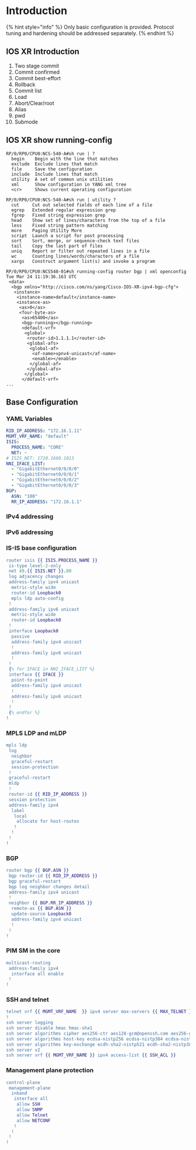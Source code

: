 # Introduction

{% hint style="info" %}
Only basic configuration is provided. Protocol tuning and hardening should be addressed separately.
{% endhint %}

## IOS XR Introduction

1. Two stage commit
2. Commit confirmed
3. Commit best-effort
4. Rollback
5. Commit list
6. Load
7. Abort/Clear/root
8. Alias
9. pwd
10. Submode

## IOS XR show running-config

```text
RP/0/RP0/CPU0:NCS-540-A#sh run | ?
  begin    Begin with the line that matches
  exclude  Exclude lines that match
  file     Save the configuration
  include  Include lines that match
  utility  A set of common unix utilities
  xml      Show configuration in YANG xml tree
  <cr>     Shows current operating configuration
```

```text
RP/0/RP0/CPU0:NCS-540-A#sh run | utility ?
  cut     Cut out selected fields of each line of a file
  egrep   Extended regular expression grep
  fgrep   Fixed string expression grep
  head    Show set of lines/characters from the top of a file
  less    Fixed string pattern matching
  more    Paging Utility More
  script  Launch a script for post processing
  sort    Sort, merge, or sequence-check text files
  tail    Copy the last part of files
  uniq    Report or filter out repeated lines in a file
  wc      Counting lines/words/characters of a file
  xargs   Construct argument list(s) and invoke a program
```

```markup
RP/0/RP0/CPU0:NCS540-01#sh running-config router bgp | xml openconfig
Tue Mar 24 11:19:36.163 UTC
 <data>
  <bgp xmlns="http://cisco.com/ns/yang/Cisco-IOS-XR-ipv4-bgp-cfg">
   <instance>
    <instance-name>default</instance-name>
    <instance-as>
     <as>0</as>
     <four-byte-as>
      <as>65400</as>
      <bgp-running></bgp-running>
      <default-vrf>
       <global>
        <router-id>1.1.1.1</router-id>
        <global-afs>
         <global-af>
          <af-name>vpnv4-unicast</af-name>
          <enable></enable>
         </global-af>
        </global-afs>
       </global>
      </default-vrf>
...
```

## Base Configuration

### YAML Variables

```yaml
RID_IP_ADDRESS: "172.16.1.11"
MGMT_VRF_NAME: "default"
ISIS:
  PROCESS_NAME: "CORE"
  NET: ~
# ISIS_NET: 1720.1600.1013
NNI_IFACE_LIST:
  - "GigabitEthernet0/0/0/0"
  - "GigabitEthernet0/0/0/1"
  - "GigabitEthernet0/0/0/2"
  - "GigabitEthernet0/0/0/3"
BGP:
  ASN: "100"
  RR_IP_ADDRESS: "172.16.1.1"
```

### IPv4 addressing

### IPv6 addressing

### IS-IS base configuration

```erlang
router isis {{ ISIS.PROCESS_NAME }}
 is-type level-2-only
 net 49.{{ ISIS.NET }}.00
 log adjacency changes
 address-family ipv4 unicast
  metric-style wide
  router-id Loopback0
  mpls ldp auto-config
 !
 address-family ipv6 unicast
  metric-style wide
  router-id Loopback0
 !
 interface Loopback0
  passive
  address-family ipv4 unicast
  !
  address-family ipv6 unicast
  !
 !
 {% for IFACE in NNI_IFACE_LIST %}
 interface {{ IFACE }}
  point-to-point
  address-family ipv4 unicast
  !
  address-family ipv6 unicast
  !
 !
 {% endfor %}
!
```

### MPLS LDP and mLDP

```erlang
mpls ldp
 log
  neighbor
  graceful-restart
  session-protection
 !
 graceful-restart
 mldp
 !
 router-id {{ RID_IP_ADDRESS }}
 session protection
 address-family ipv4
  label
   local
    allocate for host-routes
   !
  !
 !
!
```

### BGP

```erlang
router bgp {{ BGP.ASN }}
 bgp router-id {{ RID_IP_ADDRESS }}
 bgp graceful-restart
 bgp log neighbor changes detail
 address-family ipv4 unicast
 !
 neighbor {{ BGP.RR_IP_ADDRESS }}
  remote-as {{ BGP.ASN }}
  update-source Loopback0
  address-family ipv4 unicast
  !
 !
!
```

### PIM SM in the core

```erlang
multicast-routing
 address-family ipv4
  interface all enable
 !
!
```

### SSH and telnet

```erlang
telnet vrf {{ MGMT_VRF_NAME  }} ipv4 server max-servers {{ MAX_TELNET }}
!
ssh server logging
ssh server disable hmac hmac-sha1
ssh server algorithms cipher aes256-ctr aes128-gcm@openssh.com aes256-gcm@openssh.com
ssh server algorithms host-key ecdsa-nistp256 ecdsa-nistp384 ecdsa-nistp521
ssh server algorithms key-exchange ecdh-sha2-nistp521 ecdh-sha2-nistp384 ecdh-sha2-nistp256
ssh server v2
ssh server vrf {{ MGMT_VRF_NAME }} ipv4 access-list {{ SSH_ACL }}
```

### Management plane protection

```erlang
control-plane
 management-plane
  inband
   interface all
    allow SSH
    allow SNMP
    allow Telnet
    allow NETCONF
   !
  !
 !
!
```

